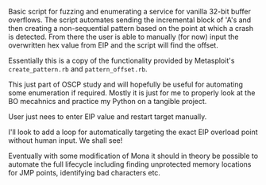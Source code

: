 Basic script for fuzzing and enumerating a service for vanilla 32-bit buffer overflows.
The script automates sending the incremental block of 'A's and then creating a non-sequential pattern based on the point at which a crash is detected.
From there the user is able to manually (for now) input the overwritten hex value from EIP and the script will find the offset.

Essentially this is a copy of the functionality provided by Metasploit's `create_pattern.rb` and `pattern_offset.rb`.

This just part of OSCP study and will hopefully be useful for automating some enumeration if required. Mostly it is just for me to properly look at the BO mecahnics and practice my Python on a tangible project.

User just nees to enter EIP value and restart target manually.

I'll look to add a loop for automatically targeting the exact EIP overload point without human input. We shall see!

Eventually with some modification of Mona it should in theory be possible to automate the full lifecycle including finding unprotected memory locations for JMP points, identifying bad characters etc.
